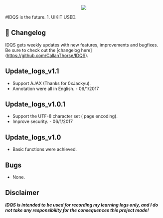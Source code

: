 <p align="center"><img src="http://blogpictures.oss-cn-shanghai.aliyuncs.com/github/logo.png" /></p>
#IDQS is the future.
1. UIKIT USED.

## :scroll: Changelog
IDQS gets weekly updates with new features, improvements and bugfixes.
Be sure to check out the [changelog here] (https://github.com/CallanThorse/IDQS).

## Update_logs_v1.1
* Support AJAX (Thanks for 0xJackyu).
* Annotation were all in English. - 06/1/2017

## Update_logs_v1.0.1
* Support the UTF-8 character set ( page encoding).
* Improve security. - 06/1/2017

## Update_logs_v1.0
* Basic functions were achieved.

## Bugs
* None.

## Disclaimer
***IDQS is intended to be used for recording my learning logs only, and I do not take any responsibility for the consequences this project made!***
